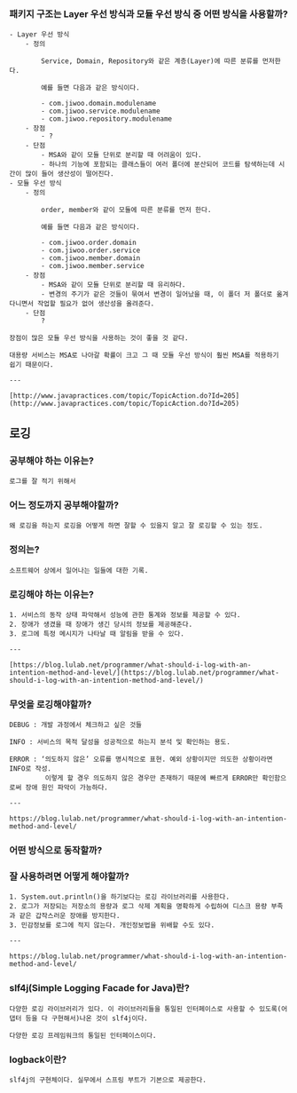 ### 패키지 구조는 Layer 우선 방식과 모듈 우선 방식 중 어떤 방식을 사용할까?
    - Layer 우선 방식
        - 정의
            
            Service, Domain, Repository와 같은 계층(Layer)에 따른 분류를 먼저한다. 
            
            예를 들면 다음과 같은 방식이다.
            
            - com.jiwoo.domain.modulename
            - com.jiwoo.service.modulename
            - com.jiwoo.repository.modulename
        - 장점
            - ?
        - 단점
            - MSA와 같이 모듈 단위로 분리할 때 어려움이 있다.
            - 하나의 기능에 포함되는 클래스들이 여러 폴더에 분산되어 코드를 탐색하는데 시간이 많이 들어 생산성이 떨어진다.
    - 모듈 우선 방식
        - 정의
            
            order, member와 같이 모듈에 따른 분류를 먼저 한다.
            
            예를 들면 다음과 같은 방식이다.
            
            - com.jiwoo.order.domain
            - com.jiwoo.order.service
            - com.jiwoo.member.domain
            - com.jiwoo.member.service
        - 장점
            - MSA와 같이 모듈 단위로 분리할 때 유리하다.
            - 변경의 주기가 같은 것들이 묶여서 변경이 일어났을 때, 이 폴더 저 폴더로 옮겨 다니면서 작업할 필요가 없어 생산성을 올려준다.
        - 단점
            ?

    장점이 많은 모듈 우선 방식을 사용하는 것이 좋을 것 같다.
    
    대용량 서비스는 MSA로 나아갈 확률이 크고 그 때 모듈 우선 방식이 훨씬 MSA를 적용하기 쉽기 때문이다. 
    
    ---
    
    [http://www.javapractices.com/topic/TopicAction.do?Id=205](http://www.javapractices.com/topic/TopicAction.do?Id=205)


## 로깅
### 공부해야 하는 이유는?
    
    로그를 잘 적기 위해서
### 어느 정도까지 공부해야할까?
    
    왜 로깅을 하는지 로깅을 어떻게 하면 잘할 수 있을지 알고 잘 로깅할 수 있는 정도.
    
### 정의는?
    
    소프트웨어 상에서 일어나는 일들에 대한 기록.
    
### 로깅해야 하는 이유는?
    1. 서비스의 동작 상태 파악해서 성능에 관한 통계와 정보를 제공할 수 있다.
    2. 장애가 생겼을 때 장애가 생긴 당시의 정보를 제공해준다. 
    3. 로그에 특정 메시지가 나타날 때 알림을 받을 수 있다.
    
    ---
    
    [https://blog.lulab.net/programmer/what-should-i-log-with-an-intention-method-and-level/](https://blog.lulab.net/programmer/what-should-i-log-with-an-intention-method-and-level/)
    
### 무엇을 로깅해야할까?
    DEBUG : 개발 과정에서 체크하고 싶은 것들 

    INFO : 서비스의 목적 달성을 성공적으로 하는지 분석 및 확인하는 용도.

    ERROR : ‘의도하지 않은’ 오류를 명시적으로 표현. 예외 상황이지만 의도한 상황이라면 INFO로 작성.
             이렇게 할 경우 의도하지 않은 경우만 존재하기 때문에 빠르게 ERROR만 확인함으로써 장애 원인 파악이 가능하다.

    ---

    https://blog.lulab.net/programmer/what-should-i-log-with-an-intention-method-and-level/
    
### 어떤 방식으로 동작할까?
### 잘 사용하려면 어떻게 해야할까?
    1. System.out.println()을 하기보다는 로깅 라이브러리를 사용한다.
    2. 로그가 저장되는 저장소의 용량과 로그 삭제 계획을 명확하게 수립하여 디스크 용량 부족과 같은 갑작스러운 장애를 방지한다.
    3. 민감정보를 로그에 적지 않는다. 개인정보법을 위배할 수도 있다.
    
    ---
    
    https://blog.lulab.net/programmer/what-should-i-log-with-an-intention-method-and-level/
    
### slf4j(Simple Logging Facade for Java)란?
    
    다양한 로깅 라이브러리가 있다. 이 라이브러리들을 통일된 인터페이스로 사용할 수 있도록(어댑터 등을 다 구현해서)나온 것이 slf4j이다.
    
    다양한 로깅 프레임워크의 통일된 인터페이스이다.
    
### logback이란?
    
    slf4j의 구현체이다. 실무에서 스프링 부트가 기본으로 제공한다.